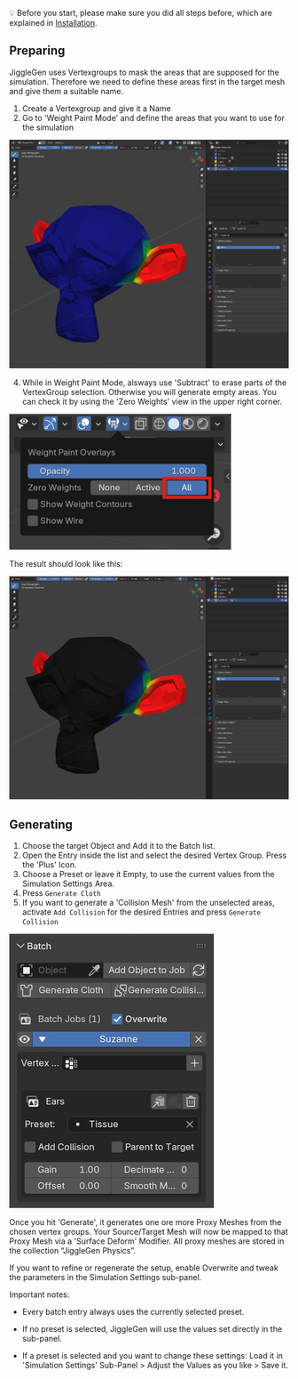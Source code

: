 :bulb: Before you start, please make sure you did all steps before, which are explained in [Installation](docs/installation.md).


## Preparing

JiggleGen uses Vertexgroups to mask the areas that are supposed for the simulation. Therefore we need to define these areas first in the target mesh and give them a suitable name.

1. Create a Vertexgroup and give it a Name
2. Go to 'Weight Paint Mode' and define the areas that you want to use for the simulation
<img src="/img/vertexgroups_01.jpg" alt="Weightpainting" width="600">

4. While in Weight Paint Mode, alsways use 'Subtract' to erase parts of the VertexGroup selection. Otherwise you will generate empty areas. You can check it by using the 'Zero Weights' view in the upper right corner.
<img src="/img/vertexgroups_02.jpg" alt="Installationsdialog" width="400">

The result should look like this:

<img src="/img/vertexgroups_03.jpg" alt="Installationsdialog" width="600">


## Generating

1. Choose the target Object and Add it to the Batch list.
2. Open the Entry inside the list and select the desired Vertex Group. Press the 'Plus' Icon.
3. Choose a Preset or leave it Empty, to use the current values from the Simulation Settings Area.
4. Press `Generate Cloth`
5. If you want to generate a 'Collision Mesh' from the unselected areas, activate `Add Collision` for the desired Entries and press `Generate Collision`


<img src="/img/batch_01.jpg" alt="Installationsdialog">

Once you hit 'Generate', it generates one ore more Proxy Meshes from the chosen vertex groups. Your Source/Target Mesh will now be mapped to that Proxy Mesh via a 'Surface Deform' Modifier. All proxy meshes are stored in the collection “JiggleGen Physics”.

If you want to refine or regenerate the setup, enable Overwrite and tweak the parameters in the Simulation Settings sub-panel.

Important notes:

* Every batch entry always uses the currently selected preset.

* If no preset is selected, JiggleGen will use the values set directly in the sub-panel.

* If a preset is selected and you want to change these settings: Load it in 'Simulation Settings' Sub-Panel > Adjust the Values as you like > Save it.
